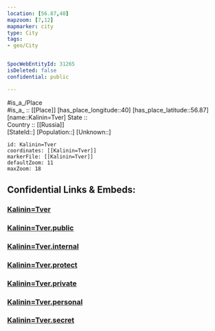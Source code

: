 ```yaml
---
location: [56.87,40] 
mapzoom: [7,12] 
mapmarker: city 
type: City
tags:
- geo/City


SpocWebEntityId: 31265
isDeleted: false
confidential: public

---
```

#is_a_/Place  
#is_a_ :: [[Place]] 
[has_place_longitude::40] 
[has_place_latitude::56.87] 
[name::Kalinin=Tver] 
State ::  
Country :: [[Russia]]  
[StateId::] 
[Population::] 
[Unknown::] 


```leaflet
id: Kalinin=Tver
coordinates: [[Kalinin=Tver]] 
markerFile: [[Kalinin=Tver]] 
defaultZoom: 11 
maxZoom: 18
```


## Confidential Links & Embeds: 

### [Kalinin=Tver](/_Standards/Earth/Continent/Europe/Europe~East/Russia/Russia~Central/Ivanovo_Oblast/City/Kalinin=Tver.md) 

### [Kalinin=Tver.public](/_public/Earth/Continent/Europe/Europe~East/Russia/Russia~Central/Ivanovo_Oblast/City/Kalinin=Tver.public.md) 

### [Kalinin=Tver.internal](/_internal/Earth/Continent/Europe/Europe~East/Russia/Russia~Central/Ivanovo_Oblast/City/Kalinin=Tver.internal.md) 

### [Kalinin=Tver.protect](/_protect/Earth/Continent/Europe/Europe~East/Russia/Russia~Central/Ivanovo_Oblast/City/Kalinin=Tver.protect.md) 

### [Kalinin=Tver.private](/_private/Earth/Continent/Europe/Europe~East/Russia/Russia~Central/Ivanovo_Oblast/City/Kalinin=Tver.private.md) 

### [Kalinin=Tver.personal](/_personal/Earth/Continent/Europe/Europe~East/Russia/Russia~Central/Ivanovo_Oblast/City/Kalinin=Tver.personal.md) 

### [Kalinin=Tver.secret](/_secret/Earth/Continent/Europe/Europe~East/Russia/Russia~Central/Ivanovo_Oblast/City/Kalinin=Tver.secret.md)

